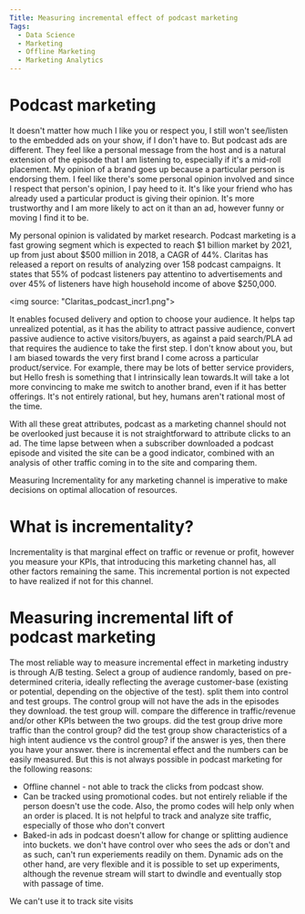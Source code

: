 ```yaml
---
Title: Measuring incremental effect of podcast marketing
Tags:
  - Data Science
  - Marketing
  - Offline Marketing
  - Marketing Analytics
---
```


# Podcast marketing

It doesn't matter how much I like you or respect you, I still won't see/listen to the embedded ads on your show, if I don't have to. But podcast ads are different. They feel like a personal message from the host and is a natural extension of the episode that I am listening to, especially if it's a mid-roll placement. My opinion of a brand goes up because a particular person is endorsing them. I feel like there's some personal opinion involved and since I respect that person's opinion, I pay heed to it. It's like your friend who has already used a particular product is giving their opinion. It's more trustworthy and I am more likely to act on it than an ad, however funny or moving I find it to be. 

My personal opinion is validated by market research. Podcast marketing is a fast growing segment which is expected to reach $1 billion market by 2021, up from just about $500 million in 2018, a CAGR of 44%. Claritas has released a report on results of analyzing over 158 podcast campaigns. It states that 55% of podcast listeners pay attentino to advertisements and over 45% of listeners have high household income of above $250,000. 

<img source: "Claritas_podcast_incr1.png">

It enables focused delivery and option to choose your audience. It helps tap unrealized potential, as it has the ability to attract passive audience, convert passive audience to active visitors/buyers, as against a paid search/PLA ad that requires the audience to take the first step. I don't know about you, but I am biased towards the very first brand I come across a particular product/service. For example, there may be lots of better service providers, but Hello fresh is something that I intrinsically lean towards.It will take a lot more convincing to make me switch to another brand, even if it has better offerings. It's not entirely rational, but hey, humans aren't rational most of the time. 

With all these great attributes, podcast as a marketing channel should not be overlooked just because it is not straightforward to attribute clicks to an ad. The time lapse between when a subscriber downloaded a podcast episode and visited the site can be a good indicator, combined with an analysis of other traffic coming in to the site and comparing them.

Measuring Incrementality for any marketing channel is imperative to make decisions on optimal allocation of resources. 

# What is incrementality?

Incrementality is that marginal effect on traffic or revenue or profit, however you measure your KPIs, that introducing this marketing channel has, all other factors remaining the same. This incremental portion is not expected to have realized if not for this channel. 

# Measuring incremental lift of podcast marketing

The most reliable way to measure incremental effect in marketing industry is through A/B testing. Select a group of audience randomly, based on pre-determined criteria, ideally reflecting the average customer-base (existing or potential, depending on the objective of the test). split them into control and test groups. The control group will not have the ads in the episodes they download. the test group will. compare the difference in traffic/revenue and/or other KPIs between the two groups. did the test group drive more traffic than the control group? did the test group show characteristics of a high intent audience vs the control group? if the answer is yes, then there you have your answer. there is incremental effect and the numbers can be easily measured. But this is not always possible in podcast marketing for the following reasons:

- Offline channel - not able to track the clicks from podcast show. 
- Can be tracked using promotional codes. but not entirely reliable if the person doesn't use the code. Also, the promo codes will help only when an order is placed. It is not helpful to track and analyze site traffic, especially of those who don't convert
- Baked-in ads in podcast doesn't allow for change or splitting audience into buckets. we don't have control over who sees the ads or don't and as such, can't run experiements readily on them. Dynamic ads on the other hand, are very flexible and it is possible to set up experiments, although the revenue stream will start to dwindle and eventually stop with passage of time. 

We can't use it to track site visits







